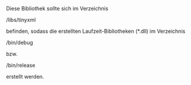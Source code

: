 Diese Bibliothek sollte sich im Verzeichnis

<repo-root>/libs/tinyxml

befinden, sodass die erstellten Laufzeit-Bibliotheken (*.dll) im Verzeichnis

<repo-root>/bin/debug

bzw.

<repo-root>/bin/release

erstellt werden.

